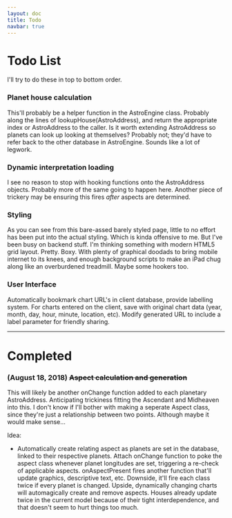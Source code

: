 ```yaml
---
layout: doc
title: Todo
navbar: true
---
```


# Todo List
I'll try to do these in top to bottom order.

### Planet house calculation
This'll probably be a helper function in the AstroEngine class. Probably along the lines of lookupHouse(AstroAddress), and return the appropriate index or AstroAddress to the caller. Is it worth extending AstroAddress so planets can look up looking at themselves? Probably not; they'd have to refer back to the other database in AstroEngine. Sounds like a lot of legwork.



### Dynamic interpretation loading
I see no reason to stop with hooking functions onto the AstroAddress objects. Probably more of the same going to happen here. Another piece of trickery may be ensuring this fires _after_ aspects are determined.



### Styling
As you can see from this bare-assed barely styled page, little to no effort has been put into the actual styling. Which is kinda offensive to me. But I've been busy on backend stuff. I'm thinking something with modern HTML5 grid layout. Pretty. Boxy. With plenty of graphical doodads to bring mobile internet to its knees, and enough background scripts to make an iPad chug along like an overburdened treadmill. Maybe some hookers too.



### User Interface
Automatically bookmark chart URL's in client database, provide labelling system. For charts entered on the client, save with original chart data (year, month, day, hour, minute, location, etc). Modify generated URL to include a label parameter for friendly sharing.

---

# Completed

### (August 18, 2018) ~~Aspect calculation and generation~~ 
This will likely be another onChange function added to each planetary AstroAddress. Anticipating trickiness fitting the Ascendant and Midheaven into this. I don't know if I'll bother with making a seperate Aspect class, since they're just a relationship between two points. Although maybe it would make sense...

Idea:
* Automatically create relating aspect as planets are set in the database, linked to their respective planets. Attach onChange function to poke the aspect class whenever planet longitudes are set, triggering a re-check of applicable aspects. onAspectPresent fires another function that'll update graphics, descriptive text, etc. Downside, it'll fire each class twice if every planet is changed. Upside, dynamically changing charts will automagically create and remove aspects. Houses already update twice in the current model because of their tight interdependence, and that doesn't seem to hurt things too much.
